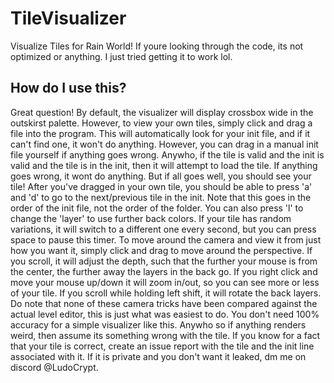 # TileVisualizer
 Visualize Tiles for Rain World! If youre looking through the code, its not optimized or anything. I just tried getting it to work lol.
 
## How do I use this?

Great question! By default, the visualizer will display crossbox wide in the outskirst palette. However, to view your own tiles, simply click and drag a file into the program. This will automatically look for your init file, and if it can't find one, it won't do anything. However, you can drag in a manual init file yourself if anything goes wrong. Anywho, if the tile is valid and the init is valid and the tile is in the init, then it will attempt to load the tile. If anything goes wrong, it wont do anything. But if all goes well, you should see your tile! After you've dragged in your own tile, you should be able to press 'a' and 'd' to go to the next/previous tile in the init. Note that this goes in the order of the init file, not the order of the folder. You can also press 'l' to change the 'layer' to use further back colors. If your tile has random variations, it will switch to a different one every second, but you can press space to pause this timer. To move around the camera and view it from just how you want it, simply click and drag to move around the perspective. If you scroll, it will adjust the depth, such that the further your mouse is from the center, the further away the layers in the back go. If you right click and move your mouse up/down it will zoom in/out, so you can see more or less of your tile. If you scroll while holding left shift, it will rotate the back layers. Do note that none of these camera tricks have been compared against the actual level editor, this is just what was easiest to do. You don't need 100% accuracy for a simple visualizer like this. Anywho so if anything renders weird, then assume its something wrong with the tile. If you know for a fact that your tile is correct, create an issue report with the tile and the init line associated with it. If it is private and you don't want it leaked, dm me on discord @LudoCrypt.